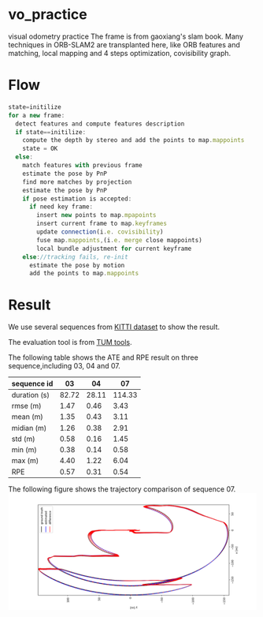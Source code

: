 # vo_practice
visual odometry practice
The frame is from gaoxiang's slam book. Many techniques in ORB-SLAM2 are transplanted here, like ORB features and matching, local mapping and 4 steps optimization, covisibility graph. 

# Flow
``` js
state=initilize  
for a new frame:
  detect features and compute features description
  if state==initilize:
    compute the depth by stereo and add the points to map.mappoints
    state = OK
  else:
    match features with previous frame
    estimate the pose by PnP
    find more matches by projection
    estimate the pose by PnP
    if pose estimation is accepted:
      if need key frame:
        insert new points to map.mpapoints
        insert current frame to map.keyframes
        update connection(i.e. covisibility)
        fuse map.mappoints,(i.e. merge close mappoints)
        local bundle adjustment for current keyframe
    else://tracking fails, re-init
      estimate the pose by motion
      add the points to map.mappoints
```

# Result
We use several sequences from [KITTI dataset] to show the result.

The evaluation tool is from [TUM tools].

The following table shows the ATE and RPE result on three sequence,including 03, 04 and 07.

| sequence id  | 03    | 04    | 07    |
|--------------|-------|-------|-------|
| duration (s) | 82.72 | 28.11 |114.33 |
| rmse (m)     | 1.47  | 0.46  | 3.43  |
| mean (m)     | 1.35  | 0.43  | 3.11  |
| midian (m)   | 1.26  | 0.38  | 2.91  |
| std (m)      | 0.58  | 0.16  | 1.45  |
| min (m)      | 0.38  | 0.14  | 0.58  |
| max (m)      | 4.40 | 1.22  | 6.04   |
| RPE          | 0.57  |0.31   | 0.54  |

The following figure shows the trajectory comparison of sequence 07.
![07_ate_r](https://github.com/alephchang/vo_practice/blob/master/evaluate/result/07_ate_r.png)



[gaoxiang's slambook]: https://github.com/gaoxiang12/slambook
[ORB-SLAM2]:https://github.com/raulmur/ORB_SLAM2
[KITTI dataset]:http://www.cvlibs.net/datasets/kitti/eval_odometry.php
[TUM tools]: https://vision.in.tum.de/data/datasets/rgbd-dataset/tools
